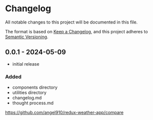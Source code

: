 # Changelog

All notable changes to this project will be documented in this file.

The format is based on [Keep a Changelog],
and this project adheres to [Semantic Versioning].

## 0.0.1 - 2024-05-09

- initial release

### Added

- components directory
- utilities directory
- changelog.md
- thought process.md

<!-- Links -->
[keep a changelog]: https://keepachangelog.com/en/1.0.0/
[semantic versioning]: https://semver.org/spec/v2.0.0.html

<!-- Commits -->
https://github.com/angel910/redux-weather-app/compare